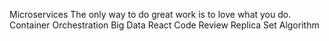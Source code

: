 Microservices The only way to do great work is to love what you do. Container Orchestration Big Data React Code Review Replica Set Algorithm
